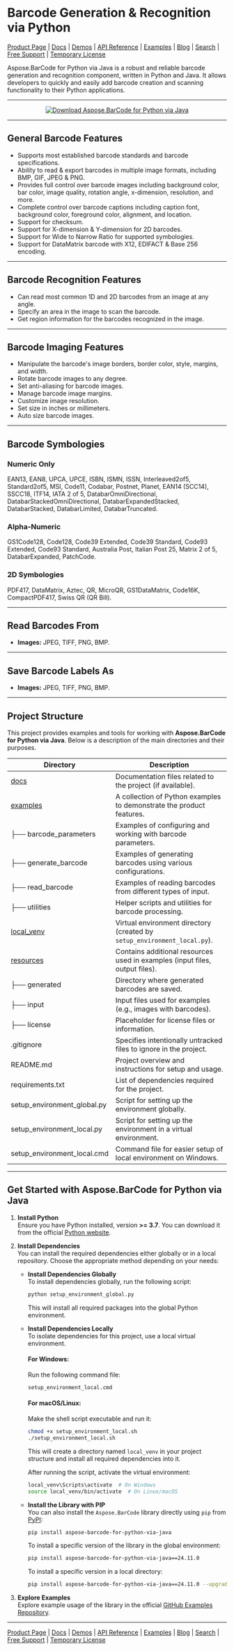 # Barcode Generation & Recognition via Python

[Product Page](https://products.aspose.com/barcode/python-java) | [Docs](https://docs.aspose.com/barcode/pythonjava/) | [Demos](https://products.aspose.app/barcode/family) | [API Reference](https://apireference.aspose.com/barcode/python) | [Examples](https://github.com/aspose-barcode/Aspose.BarCode-for-Python-via-Java/tree/master/src/examples) | [Blog](https://blog.aspose.com/category/barcode/) | [Search](https://search.aspose.com/) | [Free Support](https://forum.aspose.com/c/barcode) | [Temporary License](https://purchase.aspose.com/temporary-license)

Aspose.BarCode for Python via Java is a robust and reliable barcode generation and recognition component, written in Python and Java. It allows developers to quickly and easily add barcode creation and scanning functionality to their Python applications.

---

<p align="center">
    <a title="Download complete Aspose.BarCode for Python via Java Examples source code" href="https://github.com/aspose-barcode/Aspose.BarCode-for-Python-via-Java/archive/refs/heads/master.zip">
    <img src="https://raw.github.com/AsposeExamples/java-examples-dashboard/master/images/downloadZip-Button-Large.png" alt="Download Aspose.BarCode for Python via Java" />
    </a>
</p>

---

## General Barcode Features

- Supports most established barcode standards and barcode specifications.
- Ability to read & export barcodes in multiple image formats, including BMP, GIF, JPEG & PNG.
- Provides full control over barcode images including background color, bar color, image quality, rotation angle, x-dimension, resolution, and more.
- Complete control over barcode captions including caption font, background color, foreground color, alignment, and location.
- Support for checksum.
- Support for X-dimension & Y-dimension for 2D barcodes.
- Support for Wide to Narrow Ratio for supported symbologies.
- Support for DataMatrix barcode with X12, EDIFACT & Base 256 encoding.

---

## Barcode Recognition Features

- Can read most common 1D and 2D barcodes from an image at any angle.
- Specify an area in the image to scan the barcode.
- Get region information for the barcodes recognized in the image.

---

## Barcode Imaging Features

- Manipulate the barcode's image borders, border color, style, margins, and width.
- Rotate barcode images to any degree.
- Set anti-aliasing for barcode images.
- Manage barcode image margins.
- Customize image resolution.
- Set size in inches or millimeters.
- Auto size barcode images.

---

## Barcode Symbologies

### Numeric Only
EAN13, EAN8, UPCA, UPCE, ISBN, ISMN, ISSN, Interleaved2of5, Standard2of5, MSI, Code11, Codabar, Postnet, Planet, EAN14 (SCC14), SSCC18, ITF14, IATA 2 of 5, DatabarOmniDirectional, DatabarStackedOmniDirectional, DatabarExpandedStacked, DatabarStacked, DatabarLimited, DatabarTruncated.

### Alpha-Numeric
GS1Code128, Code128, Code39 Extended, Code39 Standard, Code93 Extended, Code93 Standard, Australia Post, Italian Post 25, Matrix 2 of 5, DatabarExpanded, PatchCode.

### 2D Symbologies
PDF417, DataMatrix, Aztec, QR, MicroQR, GS1DataMatrix, Code16K, CompactPDF417, Swiss QR (QR Bill).

---

## Read Barcodes From

- **Images:** JPEG, TIFF, PNG, BMP.

---

## Save Barcode Labels As

- **Images:** JPEG, TIFF, PNG, BMP.

---

## Project Structure

This project provides examples and tools for working with **Aspose.BarCode for Python via Java**. Below is a description of the main directories and their purposes.

| Directory                   | Description                                                                 |
| --------------------------- | --------------------------------------------------------------------------- |
| [docs](docs)                | Documentation files related to the project (if available).                 |
| [examples](examples)        | A collection of Python examples to demonstrate the product features.       |
| ├── barcode_parameters      | Examples of configuring and working with barcode parameters.               |
| ├── generate_barcode        | Examples of generating barcodes using various configurations.              |
| ├── read_barcode            | Examples of reading barcodes from different types of input.                |
| ├── utilities               | Helper scripts and utilities for barcode processing.                      |
| [local_venv](local_venv)    | Virtual environment directory (created by `setup_environment_local.py`).   |
| [resources](resources)      | Contains additional resources used in examples (input files, output files).|
| ├── generated               | Directory where generated barcodes are saved.                             |
| ├── input                   | Input files used for examples (e.g., images with barcodes).               |
| ├── license                 | Placeholder for license files or information.                             |
| .gitignore                  | Specifies intentionally untracked files to ignore in the project.         |
| README.md                   | Project overview and instructions for setup and usage.                    |
| requirements.txt            | List of dependencies required for the project.                            |
| setup_environment_global.py | Script for setting up the environment globally.                           |
| setup_environment_local.py  | Script for setting up the environment in a virtual environment.           |
| setup_environment_local.cmd | Command file for easier setup of local environment on Windows.            |

---

## Get Started with Aspose.BarCode for Python via Java

1. **Install Python**  
   Ensure you have Python installed, version **>= 3.7**. You can download it from the official [Python website](https://www.python.org/).

2. **Install Dependencies**  
   You can install the required dependencies either globally or in a local repository. Choose the appropriate method depending on your needs:

   - **Install Dependencies Globally**  
     To install dependencies globally, run the following script:
     ```bash
     python setup_environment_global.py
     ```
     This will install all required packages into the global Python environment.

   - **Install Dependencies Locally**  
     To isolate dependencies for this project, use a local virtual environment. 

     #### For Windows:
     Run the following command file:
     ```bash
     setup_environment_local.cmd
     ```

     #### For macOS/Linux:
     Make the shell script executable and run it:
     ```bash
     chmod +x setup_environment_local.sh
     ./setup_environment_local.sh
     ```


     This will create a directory named `local_venv` in your project structure and install all required dependencies into it.  

     After running the script, activate the virtual environment:  
     ```bash
     local_venv\Scripts\activate  # On Windows
     source local_venv/bin/activate  # On Linux/macOS
     ```

   - **Install the Library with PIP**  
     You can also install the `Aspose.BarCode` library directly using `pip` from [PyPI](https://pypi.org/project/aspose-barcode-for-python-via-java/):  
     ```bash
     pip install aspose-barcode-for-python-via-java
     ```
     To install a specific version of the library in the global environment:
     ```bash
     pip install aspose-barcode-for-python-via-java==24.11.0
     ```

     To install a specific version in a local directory:
     ```bash
     pip install aspose-barcode-for-python-via-java==24.11.0 --upgrade -t ./local_venv
     ```

3. **Explore Examples**  
   Explore example usage of the library in the official [GitHub Examples Repository](https://github.com/aspose-barcode/Aspose.BarCode-for-Python-via-Java/tree/master/examples).

---

[Product Page](https://products.aspose.com/barcode/python-java) | [Docs](https://docs.aspose.com/barcode/pythonjava/) | [Demos](https://products.aspose.app/barcode/family) | [API Reference](https://apireference.aspose.com/barcode/python) | [Examples](https://github.com/aspose-barcode/Aspose.BarCode-for-Python-via-Java/tree/master/src/examples) | [Blog](https://blog.aspose.com/category/barcode/) | [Search](https://search.aspose.com/) | [Free Support](https://forum.aspose.com/c/barcode) | [Temporary License](https://purchase.aspose.com/temporary-license)
